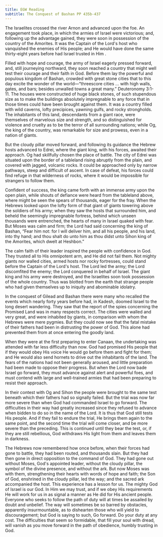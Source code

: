 ```yaml
---
title: EGW Reading
subtitle: The Conquest of Bashan PP 435b-437
---
```


The Israelites crossed the river Arnon and advanced upon the foe. An engagement took place, in which the armies of Israel were victorious; and, following up the advantage gained, they were soon in possession of the country of the Amorites. It was the Captain of the Lord's host who vanquished the enemies of His people; and He would have done the same thirty-eight years before had Israel trusted in Him .

Filled with hope and courage, the army of Israel eagerly pressed forward, and, still journeying northward, they soon reached a country that might well test their courage and their faith in God. Before them lay the powerful and populous kingdom of Bashan, crowded with great stone cities that to this day excite the wonder of the world—“threescore cities ... with high walls, gates, and bars; besides unwalled towns a great many.” Deuteronomy 3:1-11. The houses were constructed of huge black stones, of such stupendous size as to make the buildings absolutely impregnable to any force that in those times could have been brought against them. It was a country filled with wild caverns, lofty precipices, yawning gulfs, and rocky strongholds. The inhabitants of this land, descendants from a giant race, were themselves of marvelous size and strength, and so distinguished for violence and cruelty as to be the terror of all surrounding nations; while Og, the king of the country, was remarkable for size and prowess, even in a nation of giants.

But the cloudy pillar moved forward, and following its guidance the Hebrew hosts advanced to Edrei, where the giant king, with his forces, awaited their approach. Og had skillfully chosen the place of battle. The city of Edrei was situated upon the border of a tableland rising abruptly from the plain, and covered with jagged, volcanic rocks. It could be approached only by narrow pathways, steep and difficult of ascent. In case of defeat, his forces could find refuge in that wilderness of rocks, where it would be impossible for strangers to follow them.

Confident of success, the king came forth with an immense army upon the open plain, while shouts of defiance were heard from the tableland above, where might be seen the spears of thousands, eager for the fray. When the Hebrews looked upon the lofty form of that giant of giants towering above the soldiers of his army; when they saw the hosts that surrounded him, and beheld the seemingly impregnable fortress, behind which unseen thousands were entrenched, the hearts of many in Israel quaked with fear. But Moses was calm and firm; the Lord had said concerning the king of Bashan, “Fear him not: for I will deliver him, and all his people, and his land, into thy hand; and thou shalt do unto him as thou didst unto Sihon king of the Amorites, which dwelt at Heshbon.”

The calm faith of their leader inspired the people with confidence in God. They trusted all to His omnipotent arm, and He did not fail them. Not mighty giants nor walled cities, armed hosts nor rocky fortresses, could stand before the Captain of the Lord's host. The Lord led the army; the Lord discomfited the enemy; the Lord conquered in behalf of Israel. The giant king and his army were destroyed, and the Israelites soon took possession of the whole country. Thus was blotted from the earth that strange people who had given themselves up to iniquity and abominable idolatry.

In the conquest of Gilead and Bashan there were many who recalled the events which nearly forty years before had, in Kadesh, doomed Israel to the long desert wandering. They saw that the report of the spies concerning the Promised Land was in many respects correct. The cities were walled and very great, and were inhabited by giants, in comparison with whom the Hebrews were mere pygmies. But they could now see that the fatal mistake of their fathers had been in distrusting the power of God. This alone had prevented them from at once entering the goodly land.

When they were at the first preparing to enter Canaan, the undertaking was attended with far less difficulty than now. God had promised His people that if they would obey His voice He would go before them and fight for them; and He would also send hornets to drive out the inhabitants of the land. The fears of the nations had not been generally aroused, and little preparation had been made to oppose their progress. But when the Lord now bade Israel go forward, they must advance against alert and powerful foes, and must contend with large and well-trained armies that had been preparing to resist their approach.

In their contest with Og and Sihon the people were brought to the same test beneath which their fathers had so signally failed. But the trial was now far more severe than when God had commanded Israel to go forward. The difficulties in their way had greatly increased since they refused to advance when bidden to do so in the name of the Lord. It is thus that God still tests His people. And if they fail to endure the trial, He brings them again to the same point, and the second time the trial will come closer, and be more severe than the preceding. This is continued until they bear the test, or, if they are still rebellious, God withdraws His light from them and leaves them in darkness.

The Hebrews now remembered how once before, when their forces had gone to battle, they had been routed, and thousands slain. But they had then gone in direct opposition to the command of God. They had gone out without Moses, God's appointed leader, without the cloudy pillar, the symbol of the divine presence, and without the ark. But now Moses was with them, strengthening their hearts with words of hope and faith; the Son of God, enshrined in the cloudy pillar, led the way; and the sacred ark accompanied the host. This experience has a lesson for us. The mighty God of Israel is our God. In Him we may trust, and if we obey His requirements He will work for us in as signal a manner as He did for His ancient people. Everyone who seeks to follow the path of duty will at times be assailed by doubt and unbelief. The way will sometimes be so barred by obstacles, apparently insurmountable, as to dishearten those who will yield to discouragement; but God is saying to such, Go forward. Do your duty at any cost. The difficulties that seem so formidable, that fill your soul with dread, will vanish as you move forward in the path of obedience, humbly trusting in God.